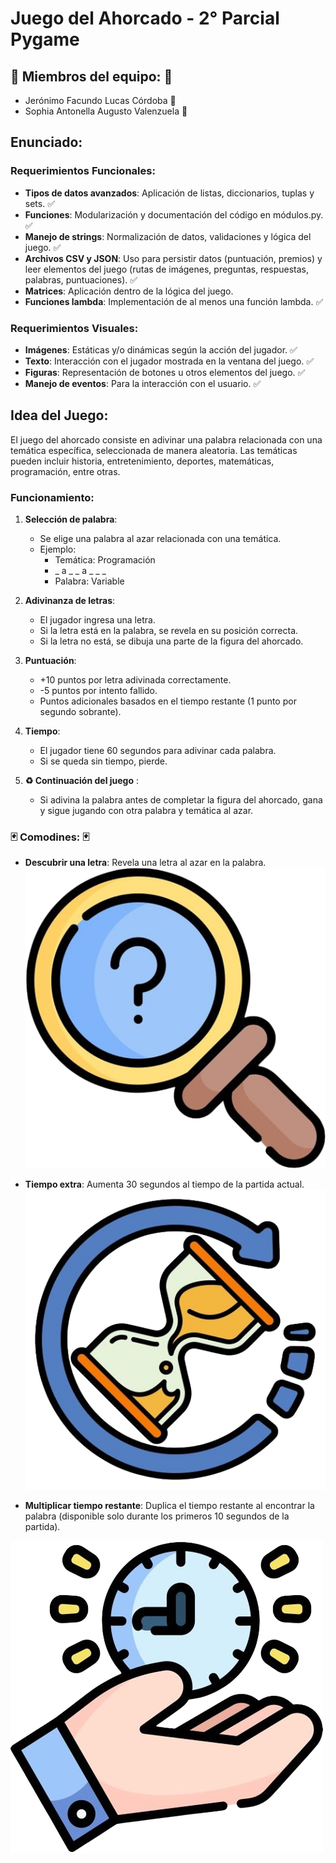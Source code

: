 # Juego del Ahorcado - 2° Parcial Pygame

## :ghost: Miembros del equipo: :ghost:
- Jerónimo Facundo Lucas Córdoba :man:
- Sophia Antonella Augusto Valenzuela :woman:

## Enunciado:
### Requerimientos Funcionales:
- **Tipos de datos avanzados**: Aplicación de listas, diccionarios, tuplas y sets. :white_check_mark:
- **Funciones**: Modularización y documentación del código en módulos.py. :white_check_mark:
- **Manejo de strings**: Normalización de datos, validaciones y lógica del juego. :white_check_mark:
- **Archivos CSV y JSON**: Uso para persistir datos (puntuación, premios) y leer elementos del juego (rutas de imágenes, preguntas, respuestas, palabras, puntuaciones). :white_check_mark:
- **Matrices**: Aplicación dentro de la lógica del juego.
- **Funciones lambda**: Implementación de al menos una función lambda. :white_check_mark:

### Requerimientos Visuales:
- **Imágenes**: Estáticas y/o dinámicas según la acción del jugador. :white_check_mark:
- **Texto**: Interacción con el jugador mostrada en la ventana del juego. :white_check_mark:
- **Figuras**: Representación de botones u otros elementos del juego. :white_check_mark:
- **Manejo de eventos**: Para la interacción con el usuario. :white_check_mark:

## Idea del Juego:
El juego del ahorcado consiste en adivinar una palabra relacionada con una temática específica, seleccionada de manera aleatoria. Las temáticas pueden incluir historia, entretenimiento, deportes, matemáticas, programación, entre otras.

### Funcionamiento:
1. **Selección de palabra**:
   - Se elige una palabra al azar relacionada con una temática.
   - Ejemplo:
     - Temática: Programación
     - _ a _ _ a _ _ _
     - Palabra: Variable

2. **Adivinanza de letras**:
   - El jugador ingresa una letra.
   - Si la letra está en la palabra, se revela en su posición correcta.
   - Si la letra no está, se dibuja una parte de la figura del ahorcado.

3. **Puntuación**:
   - +10 puntos por letra adivinada correctamente.
   - -5 puntos por intento fallido.
   - Puntos adicionales basados en el tiempo restante (1 punto por segundo sobrante).

4. **Tiempo**:
   - El jugador tiene 60 segundos para adivinar cada palabra.
   - Si se queda sin tiempo, pierde.

5. **:recycle: Continuación del juego** :
   - Si adivina la palabra antes de completar la figura del ahorcado, gana y sigue jugando con otra palabra y temática al azar.

### :black_joker: Comodines: :black_joker:
- **Descubrir una letra**: Revela una letra al azar en la palabra.
![](Adivinar_letra.jpg)

- **Tiempo extra**: Aumenta 30 segundos al tiempo de la partida actual.
![](Tiempo_extra.jpg)

- **Multiplicar tiempo restante**: Duplica el tiempo restante al encontrar la palabra (disponible solo durante los primeros 10 segundos de la partida).

![](Multiplicar_tiempo.jpg)
